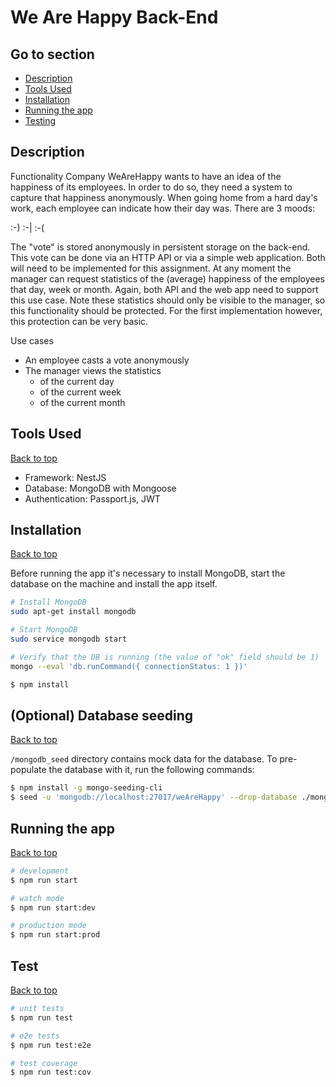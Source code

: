 # We Are Happy Back-End

## Go to section

- [Description](#description)
- [Tools Used](#tools-used)
- [Installation](#installation)
- [Running the app](#running-the-app)
- [Testing](#testing)

## Description

Functionality
Company WeAreHappy wants to have an idea of the happiness of its employees. In
order to do so, they need a system to capture that happiness anonymously. When
going home from a hard day's work, each employee can indicate how their day
was. There are 3 moods:

:-) :-| :-(

The "vote" is stored anonymously in persistent storage on the back-end. This vote
can be done via an HTTP API or via a simple web application. Both will need to be
implemented for this assignment.
At any moment the manager can request statistics of the (average) happiness of
the employees that day, week or month. Again, both API and the web app need to
support this use case. Note these statistics should only be visible to the manager,
so this functionality should be protected. For the first implementation however,
this protection can be very basic.

Use cases

- An employee casts a vote anonymously
- The manager views the statistics
  - of the current day
  - of the current week
  - of the current month

## Tools Used

[Back to top](#We-Are-Happy-Back-End)

- Framework: NestJS
- Database: MongoDB with Mongoose
- Authentication: Passport.js, JWT

## Installation

[Back to top](#We-Are-Happy-Back-End)

Before running the app it's necessary to install MongoDB, start the database on the machine and install the app itself.

```bash
# Install MongoDB
sudo apt-get install mongodb

# Start MongoDB
sudo service mongodb start

# Verify that the DB is running (the value of "ok" field should be 1)
mongo --eval 'db.runCommand({ connectionStatus: 1 })'
```

```bash
$ npm install
```

## (Optional) Database seeding

[Back to top](#We-Are-Happy-Back-End)

`/mongodb_seed` directory contains mock data for the database. To pre-populate the database with it, run the following commands:

```bash
$ npm install -g mongo-seeding-cli
$ seed -u 'mongodb://localhost:27017/weAreHappy' --drop-database ./mongodb_seed
```

## Running the app

[Back to top](#We-Are-Happy-Back-End)

```bash
# development
$ npm run start

# watch mode
$ npm run start:dev

# production mode
$ npm run start:prod
```

## Test

[Back to top](#We-Are-Happy-Back-End)

```bash
# unit tests
$ npm run test

# e2e tests
$ npm run test:e2e

# test coverage
$ npm run test:cov
```
